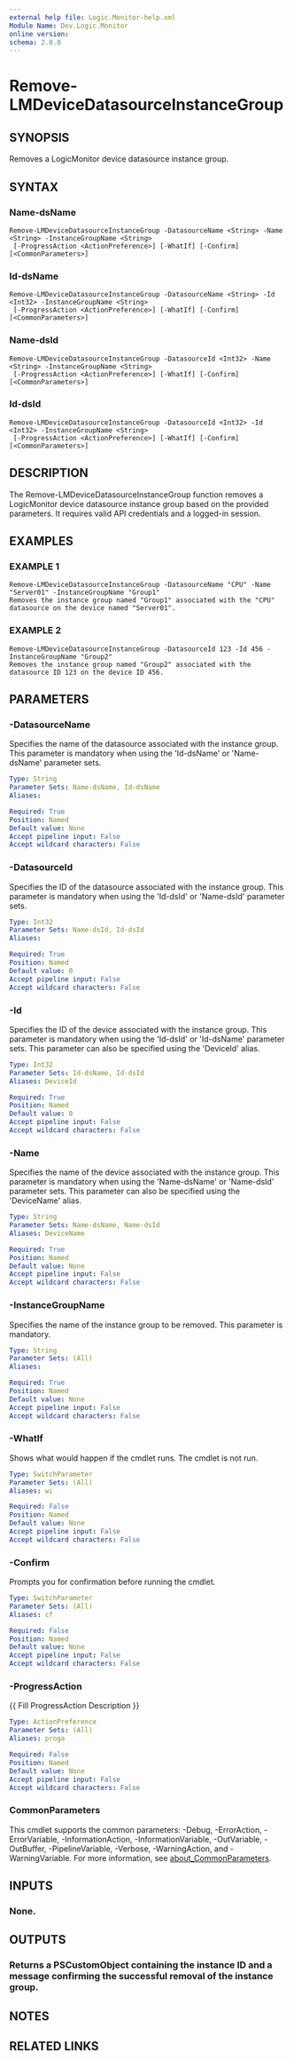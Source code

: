 ```yaml
---
external help file: Logic.Monitor-help.xml
Module Name: Dev.Logic.Monitor
online version:
schema: 2.0.0
---
```


# Remove-LMDeviceDatasourceInstanceGroup

## SYNOPSIS
Removes a LogicMonitor device datasource instance group.

## SYNTAX

### Name-dsName
```
Remove-LMDeviceDatasourceInstanceGroup -DatasourceName <String> -Name <String> -InstanceGroupName <String>
 [-ProgressAction <ActionPreference>] [-WhatIf] [-Confirm] [<CommonParameters>]
```

### Id-dsName
```
Remove-LMDeviceDatasourceInstanceGroup -DatasourceName <String> -Id <Int32> -InstanceGroupName <String>
 [-ProgressAction <ActionPreference>] [-WhatIf] [-Confirm] [<CommonParameters>]
```

### Name-dsId
```
Remove-LMDeviceDatasourceInstanceGroup -DatasourceId <Int32> -Name <String> -InstanceGroupName <String>
 [-ProgressAction <ActionPreference>] [-WhatIf] [-Confirm] [<CommonParameters>]
```

### Id-dsId
```
Remove-LMDeviceDatasourceInstanceGroup -DatasourceId <Int32> -Id <Int32> -InstanceGroupName <String>
 [-ProgressAction <ActionPreference>] [-WhatIf] [-Confirm] [<CommonParameters>]
```

## DESCRIPTION
The Remove-LMDeviceDatasourceInstanceGroup function removes a LogicMonitor device datasource instance group based on the provided parameters.
It requires valid API credentials and a logged-in session.

## EXAMPLES

### EXAMPLE 1
```
Remove-LMDeviceDatasourceInstanceGroup -DatasourceName "CPU" -Name "Server01" -InstanceGroupName "Group1"
Removes the instance group named "Group1" associated with the "CPU" datasource on the device named "Server01".
```

### EXAMPLE 2
```
Remove-LMDeviceDatasourceInstanceGroup -DatasourceId 123 -Id 456 -InstanceGroupName "Group2"
Removes the instance group named "Group2" associated with the datasource ID 123 on the device ID 456.
```

## PARAMETERS

### -DatasourceName
Specifies the name of the datasource associated with the instance group.
This parameter is mandatory when using the 'Id-dsName' or 'Name-dsName' parameter sets.

```yaml
Type: String
Parameter Sets: Name-dsName, Id-dsName
Aliases:

Required: True
Position: Named
Default value: None
Accept pipeline input: False
Accept wildcard characters: False
```

### -DatasourceId
Specifies the ID of the datasource associated with the instance group.
This parameter is mandatory when using the 'Id-dsId' or 'Name-dsId' parameter sets.

```yaml
Type: Int32
Parameter Sets: Name-dsId, Id-dsId
Aliases:

Required: True
Position: Named
Default value: 0
Accept pipeline input: False
Accept wildcard characters: False
```

### -Id
Specifies the ID of the device associated with the instance group.
This parameter is mandatory when using the 'Id-dsId' or 'Id-dsName' parameter sets.
This parameter can also be specified using the 'DeviceId' alias.

```yaml
Type: Int32
Parameter Sets: Id-dsName, Id-dsId
Aliases: DeviceId

Required: True
Position: Named
Default value: 0
Accept pipeline input: False
Accept wildcard characters: False
```

### -Name
Specifies the name of the device associated with the instance group.
This parameter is mandatory when using the 'Name-dsName' or 'Name-dsId' parameter sets.
This parameter can also be specified using the 'DeviceName' alias.

```yaml
Type: String
Parameter Sets: Name-dsName, Name-dsId
Aliases: DeviceName

Required: True
Position: Named
Default value: None
Accept pipeline input: False
Accept wildcard characters: False
```

### -InstanceGroupName
Specifies the name of the instance group to be removed.
This parameter is mandatory.

```yaml
Type: String
Parameter Sets: (All)
Aliases:

Required: True
Position: Named
Default value: None
Accept pipeline input: False
Accept wildcard characters: False
```

### -WhatIf
Shows what would happen if the cmdlet runs.
The cmdlet is not run.

```yaml
Type: SwitchParameter
Parameter Sets: (All)
Aliases: wi

Required: False
Position: Named
Default value: None
Accept pipeline input: False
Accept wildcard characters: False
```

### -Confirm
Prompts you for confirmation before running the cmdlet.

```yaml
Type: SwitchParameter
Parameter Sets: (All)
Aliases: cf

Required: False
Position: Named
Default value: None
Accept pipeline input: False
Accept wildcard characters: False
```

### -ProgressAction
{{ Fill ProgressAction Description }}

```yaml
Type: ActionPreference
Parameter Sets: (All)
Aliases: proga

Required: False
Position: Named
Default value: None
Accept pipeline input: False
Accept wildcard characters: False
```

### CommonParameters
This cmdlet supports the common parameters: -Debug, -ErrorAction, -ErrorVariable, -InformationAction, -InformationVariable, -OutVariable, -OutBuffer, -PipelineVariable, -Verbose, -WarningAction, and -WarningVariable. For more information, see [about_CommonParameters](http://go.microsoft.com/fwlink/?LinkID=113216).

## INPUTS

### None.
## OUTPUTS

### Returns a PSCustomObject containing the instance ID and a message confirming the successful removal of the instance group.
## NOTES

## RELATED LINKS

